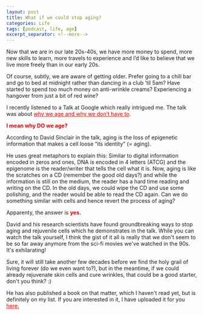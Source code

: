 ```yaml
---
layout: post
title: What if we could stop aging?
categories: Life
tags: [podcast, life, age]
excerpt_separator: <!--more-->
---
```



Now that we are in our late 20s-40s, we have more money to spend, more new skills to learn, more travels to experience and I’d like to believe that we live more freely than in our early 20s.

Of course, subtly, we are aware of getting older. Prefer going to a chill bar and go to bed at midnight rather than dancing in a club ’til 5am? Have started to spend too much money on anti-wrinkle creams? Experiencing a hangover from just a bit of red wine? 

I recently listened to a Talk at Google which really intrigued me. The talk was about <a href="https://www.youtube.com/watch?v=9nXop2lLDa4" style="color: #d40202;font-weight: normal;text-decoration: underline;" target="_blank">why we age and why we don’t have to</a>.

<span style="color:#d40202; font-weight: bold">I mean why DO we age?</span><!--more-->

According to David Sinclair in the talk, aging is the loss of epigenetic information that makes a cell loose “its identity” (= aging).

He uses great metaphors to explain this: Similar to digital information encoded in zeros and ones, DNA is encoded in 4 letters (ATCG) and the epigenome is the reader/writer that tells the cell what it is. Now, aging is like the scratches on a CD (remember the good old days?) and while the information is still on the medium, the reader has a hard time reading and writing on the CD. In the old days, we could wipe the CD and use some polishing, and the reader would be able to read the CD again. Can we do something similar with cells and hence revert the process of aging?

Apparenty, the answer is <span style="color:#d40202; font-weight: bold">yes.</span>

David and his research scientists have found groundbreaking ways to stop aging and rejuvenile cells which he demonstrates in the talk. While you can watch the talk yourself, I think the gist of it all is really that we don't seem to be so far away anymore from the sci-fi movies we've watched in the 90s. It's exhilarating! 

Sure, it will still take another few decades before we find the holy grail of living forever (do we even want to?), but in the meantime, if we could already rejuvenate skin cells and cure wrinkles, that could be a good starter, don't you think? :)

He has also published a book on that matter, which I haven't read yet, but is definitely on my list. If you are interested in it, I have uploaded it for you <a href="https://drive.google.com/file/d/1X_Y0Xy4hUwbJ57KPkWKqzK3ll_ZJrOOk/view?usp=sharing" style="color: #d40202;font-weight: normal;text-decoration: underline;" target="_blank">here.</a>



